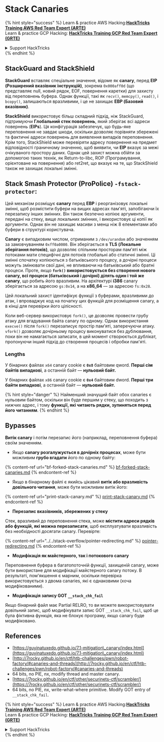 # Stack Canaries

{% hint style="success" %}
Learn & practice AWS Hacking:<img src="/.gitbook/assets/arte.png" alt="" data-size="line">[**HackTricks Training AWS Red Team Expert (ARTE)**](https://training.hacktricks.xyz/courses/arte)<img src="/.gitbook/assets/arte.png" alt="" data-size="line">\
Learn & practice GCP Hacking: <img src="/.gitbook/assets/grte.png" alt="" data-size="line">[**HackTricks Training GCP Red Team Expert (GRTE)**<img src="/.gitbook/assets/grte.png" alt="" data-size="line">](https://training.hacktricks.xyz/courses/grte)

<details>

<summary>Support HackTricks</summary>

* Check the [**subscription plans**](https://github.com/sponsors/carlospolop)!
* **Join the** 💬 [**Discord group**](https://discord.gg/hRep4RUj7f) or the [**telegram group**](https://t.me/peass) or **follow** us on **Twitter** 🐦 [**@hacktricks\_live**](https://twitter.com/hacktricks\_live)**.**
* **Share hacking tricks by submitting PRs to the** [**HackTricks**](https://github.com/carlospolop/hacktricks) and [**HackTricks Cloud**](https://github.com/carlospolop/hacktricks-cloud) github repos.

</details>
{% endhint %}

## **StackGuard and StackShield**

**StackGuard** вставляє спеціальне значення, відоме як **canary**, перед **EIP (Розширений вказівник інструкцій)**, зокрема `0x000aff0d` (що представляє null, новий рядок, EOF, повернення каретки) для захисту від переповнень буфера. Однак функції, такі як `recv()`, `memcpy()`, `read()`, і `bcopy()`, залишаються вразливими, і це не захищає **EBP (Базовий вказівник)**.

**StackShield** використовує більш складний підхід, ніж StackGuard, підтримуючи **Глобальний стек повернень**, який зберігає всі адреси повернень (**EIPs**). Ця конфігурація забезпечує, що будь-яке переповнення не завдає шкоди, оскільки дозволяє порівняти збережені та фактичні адреси повернень для виявлення випадків переповнення. Крім того, StackShield може перевіряти адресу повернення на предмет відповідності граничному значенню, щоб виявити, чи **EIP** вказує за межі очікуваного простору даних. Однак цей захист можна обійти за допомогою таких технік, як Return-to-libc, ROP (Програмування, орієнтоване на повернення) або ret2ret, що вказує на те, що StackShield також не захищає локальні змінні.

## **Stack Smash Protector (ProPolice) `-fstack-protector`:**

Цей механізм розміщує **canary** перед **EBP** і реорганізовує локальні змінні, щоб розмістити буфери на вищих адресах пам'яті, запобігаючи їх перезапису інших змінних. Він також безпечно копіює аргументи, передані на стеку, вище локальних змінних, і використовує ці копії як аргументи. Однак він не захищає масиви з менш ніж 8 елементами або буфери в структурі користувача.

**Canary** є випадковим числом, отриманим з `/dev/urandom` або значенням за замовчуванням `0xff0a0000`. Він зберігається в **TLS (Локальне зберігання потоків)**, що дозволяє спільним просторам пам'яті між потоками мати специфічні для потоків глобальні або статичні змінні. Ці змінні спочатку копіюються з батьківського процесу, а дочірні процеси можуть змінювати свої дані, не впливаючи на батьківський або братні процеси. Проте, якщо **`fork()` використовується без створення нового canary, всі процеси (батьківський і дочірні) ділять один і той же canary**, що робить його вразливим. На архітектурі **i386** canary зберігається за адресою `gs:0x14`, а на **x86\_64** — за адресою `fs:0x28`.

Цей локальний захист ідентифікує функції з буферами, вразливими до атак, і впроваджує код на початку цих функцій для розміщення canary, а в кінці для перевірки його цілісності.

Коли веб-сервер використовує `fork()`, це дозволяє провести грубу атаку для вгадування байта canary по одному. Однак використання `execve()` після `fork()` перезаписує простір пам'яті, заперечуючи атаку. `vfork()` дозволяє дочірньому процесу виконуватися без дублювання, поки він не намагається записати, в цей момент створюється дублікат, пропонуючи інший підхід до створення процесів і обробки пам'яті.

### Lengths

У бінарних файлах `x64` canary cookie є **`0x8`** байтовим qword. **Перші сім байтів випадкові**, а останній байт — **нульовий байт.**

У бінарних файлах `x86` canary cookie є **`0x4`** байтовим dword. **Перші три байти випадкові**, а останній байт — **нульовий байт.**

{% hint style="danger" %}
Найменший значущий байт обох canaries є нульовим байтом, оскільки він буде першим у стеку, що походить з нижчих адрес, і тому **функції, які читають рядки, зупиняться перед його читанням**.
{% endhint %}

## Bypasses

**Витік canary** і потім перезапис його (наприклад, переповнення буфера) своїм значенням.

* Якщо **canary розгалужується в дочірніх процесах**, може бути можливим **грубо вгадати** його по одному байту:

{% content-ref url="bf-forked-stack-canaries.md" %}
[bf-forked-stack-canaries.md](bf-forked-stack-canaries.md)
{% endcontent-ref %}

* Якщо в бінарному файлі є якийсь цікавий **витік або вразливість довільного читання**, може бути можливим витік його:

{% content-ref url="print-stack-canary.md" %}
[print-stack-canary.md](print-stack-canary.md)
{% endcontent-ref %}

* **Перезапис вказівників, збережених у стеку**

Стек, вразливий до переповнення стека, може **містити адреси рядків або функцій, які можна перезаписати**, щоб експлуатувати вразливість без необхідності досягати canary. Перевірте:

{% content-ref url="../../stack-overflow/pointer-redirecting.md" %}
[pointer-redirecting.md](../../stack-overflow/pointer-redirecting.md)
{% endcontent-ref %}

* **Модифікація як майстерного, так і потокового canary**

Переповнення буфера в багатопоточній функції, захищеній canary, може бути використане для модифікації майстерного canary потоку. В результаті, пом'якшення є марним, оскільки перевірка використовується з двома canaries, які є однаковими (хоча модифікованими).

* **Модифікація запису GOT `__stack_chk_fail`**

Якщо бінарний файл має Partial RELRO, то ви можете використовувати довільний запис, щоб модифікувати запис GOT `__stack_chk_fail`, щоб це була фіктивна функція, яка не блокує програму, якщо canary буде модифіковано.

## References

* [https://guyinatuxedo.github.io/7.1-mitigation\_canary/index.html](https://guyinatuxedo.github.io/7.1-mitigation\_canary/index.html)
* [http://7rocky.github.io/en/ctf/htb-challenges/pwn/robot-factory/#canaries-and-threads](http://7rocky.github.io/en/ctf/htb-challenges/pwn/robot-factory/#canaries-and-threads)
* 64 bits, no PIE, nx, modify thread and master canary.
* [https://7rocky.github.io/en/ctf/other/securinets-ctf/scrambler/](https://7rocky.github.io/en/ctf/other/securinets-ctf/scrambler/)
* 64 bits, no PIE, nx, write-what-where primitive. Modify GOT entry of `__stack_chk_fail`.

{% hint style="success" %}
Learn & practice AWS Hacking:<img src="/.gitbook/assets/arte.png" alt="" data-size="line">[**HackTricks Training AWS Red Team Expert (ARTE)**](https://training.hacktricks.xyz/courses/arte)<img src="/.gitbook/assets/arte.png" alt="" data-size="line">\
Learn & practice GCP Hacking: <img src="/.gitbook/assets/grte.png" alt="" data-size="line">[**HackTricks Training GCP Red Team Expert (GRTE)**<img src="/.gitbook/assets/grte.png" alt="" data-size="line">](https://training.hacktricks.xyz/courses/grte)

<details>

<summary>Support HackTricks</summary>

* Check the [**subscription plans**](https://github.com/sponsors/carlospolop)!
* **Join the** 💬 [**Discord group**](https://discord.gg/hRep4RUj7f) or the [**telegram group**](https://t.me/peass) or **follow** us on **Twitter** 🐦 [**@hacktricks\_live**](https://twitter.com/hacktricks\_live)**.**
* **Share hacking tricks by submitting PRs to the** [**HackTricks**](https://github.com/carlospolop/hacktricks) and [**HackTricks Cloud**](https://github.com/carlospolop/hacktricks-cloud) github repos.

</details>
{% endhint %}
